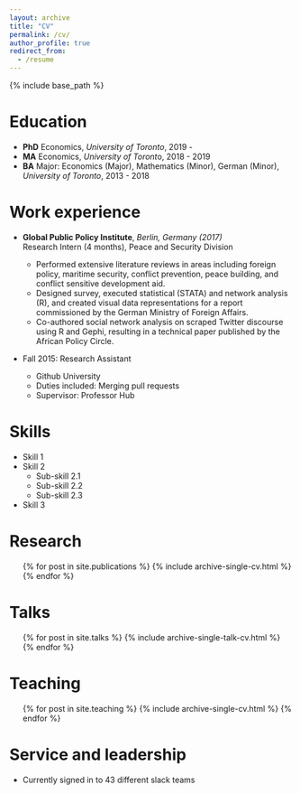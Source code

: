 ```yaml
---
layout: archive
title: "CV"
permalink: /cv/
author_profile: true
redirect_from:
  - /resume
---
```


{% include base_path %}

Education
======
* **PhD** Economics, _University of Toronto_, 2019 - 
* **MA** Economics, *University of Toront*o, 2018 - 2019
* **BA** Major: Economics (Major), Mathematics (Minor), German (Minor), _University of Toronto_, 2013 - 2018

Work experience
======
* **Global Public Policy Institute**, _Berlin, Germany (2017)_\
Research Intern (4 months), Peace and Security Division
    * Performed extensive literature reviews in areas including foreign policy, maritime security, conflict prevention, peace building, and conflict sensitive development aid.
    * Designed survey, executed statistical (STATA) and network analysis (R), and created visual data representations for a report commissioned by the German Ministry of Foreign Affairs. 
    * Co-authored social network analysis on scraped Twitter discourse using R and Gephi, resulting in a technical paper published by the African Policy Circle.


* Fall 2015: Research Assistant
  * Github University
  * Duties included: Merging pull requests
  * Supervisor: Professor Hub
  
Skills
======
* Skill 1
* Skill 2
  * Sub-skill 2.1
  * Sub-skill 2.2
  * Sub-skill 2.3
* Skill 3

Research
======
  <ul>{% for post in site.publications %}
    {% include archive-single-cv.html %}
  {% endfor %}</ul>
  
Talks
======
  <ul>{% for post in site.talks %}
    {% include archive-single-talk-cv.html %}
  {% endfor %}</ul>
  
Teaching
======
  <ul>{% for post in site.teaching %}
    {% include archive-single-cv.html %}
  {% endfor %}</ul>
  
Service and leadership
======
* Currently signed in to 43 different slack teams
